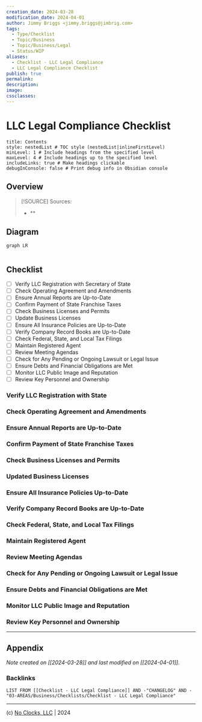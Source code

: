 ```yaml
---
creation_date: 2024-03-28
modification_date: 2024-04-01
author: Jimmy Briggs <jimmy.briggs@jimbrig.com>
tags:
  - Type/Checklist
  - Topic/Business
  - Topic/Business/Legal
  - Status/WIP
aliases:
  - Checklist - LLC Legal Compliance
  - LLC Legal Compliance Checklist
publish: true
permalink:
description:
image:
cssclasses:
---
```


# LLC Legal Compliance Checklist

```table-of-contents
title: Contents 
style: nestedList # TOC style (nestedList|inlineFirstLevel)
minLevel: 1 # Include headings from the specified level
maxLevel: 4 # Include headings up to the specified level
includeLinks: true # Make headings clickable
debugInConsole: false # Print debug info in Obsidian console
```

## Overview

> [!SOURCE] Sources:
> - **

## Diagram

```mermaid
graph LR
  
```

## Checklist

- [ ] Verify LLC Registration with Secretary of State
- [ ] Check Operating Agreement and Amendments
- [ ] Ensure Annual Reports are Up-to-Date
- [ ] Confirm Payment of State Franchise Taxes
- [ ] Check Business Licenses and Permits
- [ ] Update Business Licenses
- [ ] Ensure All Insurance Policies are Up-to-Date
- [ ] Verify Company Record Books are Up-to-Date
- [ ] Check Federal, State, and Local Tax Filings
- [ ] Maintain Registered Agent
- [ ] Review Meeting Agendas
- [ ] Check for Any Pending or Ongoing Lawsuit or Legal Issue
- [ ] Ensure Debts and Financial Obligations are Met
- [ ] Monitor LLC Public Image and Reputation
- [ ] Review Key Personnel and Ownership

### Verify LLC Registration with State

### Check Operating Agreement and Amendments

### Ensure Annual Reports are Up-to-Date

### Confirm Payment of State Franchise Taxes

### Check Business Licenses and Permits

### Updated Business Licenses

### Ensure All Insurance Policies Up-to-Date

### Verify Company Record Books are Up-to-Date

### Check Federal, State, and Local Tax Filings

### Maintain Registered Agent

### Review Meeting Agendas

### Check for Any Pending or Ongoing Lawsuit or Legal Issue

### Ensure Debts and Financial Obligations are Met

### Monitor LLC Public Image and Reputation

### Review Key Personnel and Ownership





***

## Appendix

*Note created on [[2024-03-28]] and last modified on [[2024-04-01]].*

### Backlinks

```dataview
LIST FROM [[Checklist - LLC Legal Compliance]] AND -"CHANGELOG" AND -"03-AREAS/Business/Checklists/Checklist - LLC Legal Compliance"
```

***

(c) [No Clocks, LLC](https://github.com/noclocks) | 2024
